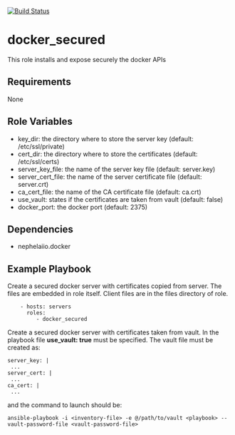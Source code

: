 [![Build Status](https://travis-ci.com/fabiomarinetti/docker-secured.svg?branch=master)](https://travis-ci.com/fabiomarinetti/docker-secured)

docker_secured
=========

This role installs and expose securely the docker APIs

Requirements
------------

None

Role Variables
--------------

  - key_dir: the directory where to store the server key (default: /etc/ssl/private)
  - cert_dir: the directory where to store the certificates (default: /etc/ssl/certs)
  - server_key_file: the name of the server key file (default: server.key)
  - server_cert_file: the name of the server certificate file (default: server.crt)
  - ca_cert_file: the name of the CA certificate file (default: ca.crt)
  - use_vault: states if the certificates are taken from vault (default: false)
  - docker_port: the docker port (default: 2375) 

Dependencies
------------

  - nephelaiio.docker
 
Example Playbook
----------------

Create a secured docker server with certificates copied from server. The files are embedded in role itself.
Client files are in the files directory of role.
```
    - hosts: servers
      roles:
         - docker_secured
```
Create a secured docker server with certificates taken from vault. In the playbook file **use_vault: true** must be specified. The vault file must be created as:
```
server_key: |
 ...
server_cert: |
 ...
ca_cert: |
 ...
```
and the command to launch should be:
```
ansible-playbook -i <inventory-file> -e @/path/to/vault <playbook> --vault-password-file <vault-password-file>
```
